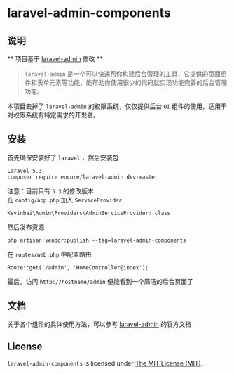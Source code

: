 laravel-admin-components
=====

说明
------------

** 项目基于 [laravel-admin](https://github.com/z-song/laravel-admin) 修改 **
> `laravel-admin` 是一个可以快速帮你构建后台管理的工具，它提供的页面组件和表单元素等功能，能帮助你使用很少的代码就实现功能完善的后台管理功能。

本项目去掉了 `laravel-admin` 的权限系统，仅仅提供后台 `UI` 组件的使用，适用于对权限系统有特定需求的开发者。

安装
------------

首先确保安装好了 `laravel` ，然后安装包
```
Laravel 5.3
composer require encore/laravel-admin dev-master

```
注意：目前只有 `5.3` 的修改版本  
在 `config/app.php` 加入 `ServiceProvider`
```
Kevinbai\Admin\Providers\AdminServiceProvider::class

```
然后发布资源
```
php artisan vendor:publish --tag=laravel-admin-components

```
在 `routes/web.php` 中配置路由
```
Route::get('/admin', 'HomeController@index');

```
最后，访问 `http://hostname/admin` 便能看到一个简洁的后台页面了

文档
------------

关于各个组件的具体使用方法，可以参考 [laravel-admin](https://github.com/z-song/laravel-admin) 的官方文档


License
------------
`laravel-admin-components` is licensed under [The MIT License (MIT)](LICENSE).
